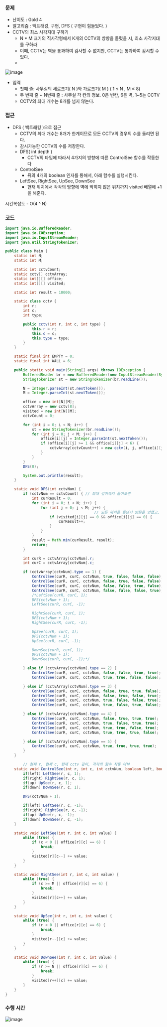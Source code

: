 
### 문제

- 난이도 : Gold 4
- 알고리즘 : 백트래킹, 구현, DFS ( 구현이 힘들었다. )
- CCTV의 최소 사각지대 구하기
    - N * M 크기의 직사각형에서 K개의 CCTV의 방향을 돌렸을 시, 최소 사각지대를 구하라
    - 이때, CCTV는 벽을 통과하여 검사할 수 없지만, CCTV는 통과하여 감시할 수 있다.  
    - 
 ![image](https://github.com/TUK-Algorithm-Study/study/assets/37824506/51948933-09fb-4d78-a9a9-88cbba7f5134)
    
- 입력
    - 첫째 줄: 사무실의 세로크기( N )와 가로크기( M )   ( 1 ≤ N , M ≤ 8)
    - 두 번째 줄 ~ N번쨰 줄 : 사무실 각 칸의 정보. 0은 빈칸, 6은 벽, 1~5는 CCTV
    - CCTV의 최대 개수는 8개를 넘지 않는다.

### 접근

- DFS ( 백트래킹 )으로 접근
    - CCTV의 최대 개수는 8개가 한계이므로 모든 CCTV의 경우의 수를 돌리면 된다.
    - 감시가능한 CCTV의 수를 저장한다.
    - DFS( int depth )
        - CCTV의 타입에 따라서 4가지의 방향에 따른 ControlSee 함수를 작동한다
    - ControlSee
        - 뒤의 4개의 boolean 인자를 통해서, 아래 함수를 실행시킨다.
    - LeftSee, RightSee, UpSee, DownSee
        - 현재 위치에서 각각의 방향에 벽에 막히지 않은 위치까지 visited 배열에 +1을 해준다.

시간복잡도 - O(4 ^ N)

### 코드

```java
import java.io.BufferedReader;
import java.io.IOException;
import java.io.InputStreamReader;
import java.util.StringTokenizer;

public class Main {
    static int N;
    static int M;

    static int cctvCount;
    static cctv[] cctvArray;
    static int[][] office;
    static int[][] visited;

    static int result = 10000;

    static class cctv {
        int r;
        int c;
        int type;

        public cctv(int r, int c, int type) {
            this.r = r;
            this.c = c;
            this.type = type;
        }
    }

    static final int EMPTY = 0;
    static final int WALL = 6;

    public static void main(String[] args) throws IOException {
        BufferedReader br = new BufferedReader(new InputStreamReader(System.in));
        StringTokenizer st = new StringTokenizer(br.readLine());

        N = Integer.parseInt(st.nextToken());
        M = Integer.parseInt(st.nextToken());

        office = new int[N][M];
        cctvArray = new cctv[8];
        visited = new int[N][M];
        cctvCount = 0;

        for (int i = 0; i < N; i++) {
            st = new StringTokenizer(br.readLine());
            for (int j = 0; j < M; j++) {
                office[i][j] = Integer.parseInt(st.nextToken());
                if (office[i][j] >= 1 && office[i][j] < 6) {
                    cctvArray[cctvCount++] = new cctv(i, j, office[i][j]);
                }
            }
        }
        DFS(0);

        System.out.println(result);
    }

    static void DFS(int cctvNum) {
        if (cctvNum == cctvCount) { // 최대 깊이까지 들어오면
            int curResult = 0;
            for (int i = 0; i < N; i++) {
                for (int j = 0; j < M; j++) {
										// 모든 위치를 돌면서 방문을 안했고, 빈 공간이었던 자리를 체크한다.
                    if (visited[i][j] == 0 && office[i][j] == 0) {
                        curResult++;
                    }
                }
            }
            result = Math.min(curResult, result);
            return;
        }

        int curR = cctvArray[cctvNum].r;
        int curC = cctvArray[cctvNum].c;

        if (cctvArray[cctvNum].type == 1) {
            ControlSee(curR, curC, cctvNum, true, false, false, false);
            ControlSee(curR, curC, cctvNum, false, true, false, false);
            ControlSee(curR, curC, cctvNum, false, false, true, false);
            ControlSee(curR, curC, cctvNum, false, false, false, true);
            /*LeftSee(curR, curC, 1);
            DFS(cctvNum + 1);
            LeftSee(curR, curC, -1);

            RightSee(curR, curC, 1);
            DFS(cctvNum + 1);
            RightSee(curR, curC, -1);

            UpSee(curR, curC, 1);
            DFS(cctvNum + 1);
            UpSee(curR, curC, -1);

            DownSee(curR, curC, 1);
            DFS(cctvNum + 1);
            DownSee(curR, curC, -1);*/

        } else if (cctvArray[cctvNum].type == 2) {
            ControlSee(curR, curC, cctvNum, false, false, true, true);
            ControlSee(curR, curC, cctvNum, true, true, false, false);

        } else if (cctvArray[cctvNum].type == 3) {
            ControlSee(curR, curC, cctvNum, false, true, true, false);
            ControlSee(curR, curC, cctvNum, false, true, false, true);
            ControlSee(curR, curC, cctvNum, true, false, false, true);
            ControlSee(curR, curC, cctvNum, true, false, true, false);

        } else if (cctvArray[cctvNum].type == 4) {
            ControlSee(curR, curC, cctvNum, false, true, true, true);
            ControlSee(curR, curC, cctvNum, true, false, true, true);
            ControlSee(curR, curC, cctvNum, true, true, false, true);
            ControlSee(curR, curC, cctvNum, true, true, true, false);

        } else if (cctvArray[cctvNum].type == 5) {
            ControlSee(curR, curC, cctvNum, true, true, true, true);
        }
    }

		// 현재 r, 현재 c, 현재 cctv 깊이, 각각의 함수 작동 여부
    static void ControlSee(int r, int c, int cctvNum, boolean left, boolean right, boolean up, boolean down){
        if(left) LeftSee(r, c, 1);
        if(right) RightSee(r, c, 1);
        if(up) UpSee(r, c, 1);
        if(down) DownSee(r, c, 1);

        DFS(cctvNum + 1);

        if(left) LeftSee(r, c, -1);
        if(right) RightSee(r, c, -1);
        if(up) UpSee(r, c, -1);
        if(down) DownSee(r, c, -1);
    }

    static void LeftSee(int r, int c, int value) {
        while (true) {
            if (c < 0 || office[r][c] == 6) {
                break;
            }
            visited[r][c--] += value;
        }
    }

    static void RightSee(int r, int c, int value) {
        while (true) {
            if (c >= M || office[r][c] == 6) {
                break;
            }
            visited[r][c++] += value;
        }
    }

    static void UpSee(int r, int c, int value) {
        while (true) {
            if (r < 0 || office[r][c] == 6) {
                break;
            }
            visited[r--][c] += value;
        }
    }

    static void DownSee(int r, int c, int value) {
        while (true) {
            if (r >= N || office[r][c] == 6) {
                break;
            }
            visited[r++][c] += value;
        }
    }
}
```

### 수행 시간  

![image](https://github.com/TUK-Algorithm-Study/study/assets/37824506/d8b46fc3-da7a-4205-ba8a-0e8bbdde7dd6)
